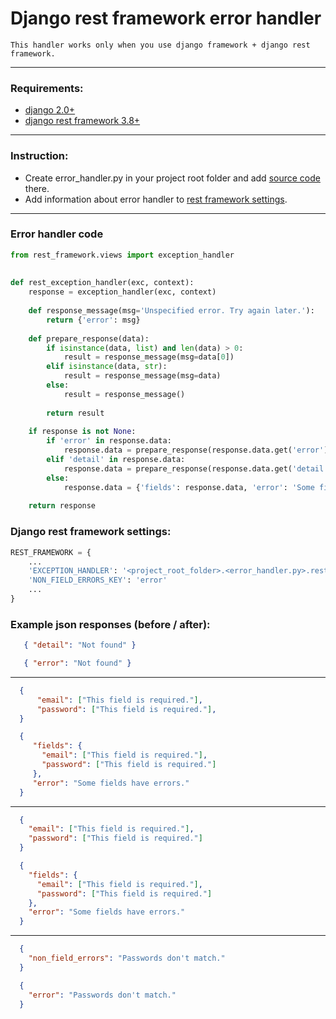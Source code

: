# Django rest framework error handler

    This handler works only when you use django framework + django rest framework.
---

### Requirements:
- [django 2.0+](https://www.djangoproject.com)
- [django rest framework 3.8+ ](https://www.django-rest-framework.org)
---

### Instruction:
- Create error_handler.py in your project root folder and add [source code](#error-handler-code) there.
- Add information about error handler to [rest framework settings](#django-rest-framework-settings).
---

### Error handler code
```python
from rest_framework.views import exception_handler
    
    
def rest_exception_handler(exc, context):
    response = exception_handler(exc, context)
    
    def response_message(msg='Unspecified error. Try again later.'):
        return {'error': msg}
    
    def prepare_response(data):
        if isinstance(data, list) and len(data) > 0:
            result = response_message(msg=data[0])
        elif isinstance(data, str):
            result = response_message(msg=data)
        else:
            result = response_message()
    
        return result
    
    if response is not None:
        if 'error' in response.data:
            response.data = prepare_response(response.data.get('error'))
        elif 'detail' in response.data:
            response.data = prepare_response(response.data.get('detail'))
        else:
            response.data = {'fields': response.data, 'error': 'Some fields have errors.'}
    
    return response
```

### Django rest framework settings:

```python
REST_FRAMEWORK = {
    ...
    'EXCEPTION_HANDLER': '<project_root_folder>.<error_handler.py>.rest_exception_handler',
    'NON_FIELD_ERRORS_KEY': 'error'
    ...
}
```

### Example json responses (before / after):
```json
   { "detail": "Not found" }
```
```json
   { "error": "Not found" }
```
---

```json
  {
      "email": ["This field is required."],
      "password": ["This field is required."],
  }
```
```json
  {
     "fields": {
       "email": ["This field is required."],
       "password": ["This field is required."]
     },
     "error": "Some fields have errors."
  }
```
---
```json
  {
    "email": ["This field is required."],
    "password": ["This field is required."]
  }
```
```json
  {
    "fields": {
      "email": ["This field is required."],
      "password": ["This field is required."]
    },
    "error": "Some fields have errors."
  }
```
---

```json
  {
    "non_field_errors": "Passwords don't match."
  }
```
```json
  {
    "error": "Passwords don't match."
  }
```